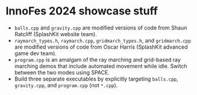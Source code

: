 # InnoFes 2024 showcase stuff

- `balls.cpp` and `gravity.cpp` are modified versions of code from Shaun Ratcliff (SplashKit website team).
- `raymarch_types.h`, `raymarch.cpp`, `gridmarch_types.h`, and `gridmarch.cpp` are modified versions of code from Oscar Harris (SplashKit advanced game dev team).
- `program.cpp` is an amalgam of the ray marching and grid-based ray marching demos that include automated movement while idle. Switch between the two modes using SPACE.
- Build three separate executables by explicitly targeting `balls.cpp`, `gravity.cpp`, and `program.cpp` (not `*.cpp`).
